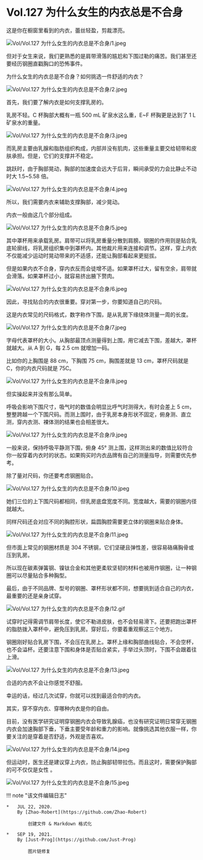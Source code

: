 # Vol.127 为什么女生的内衣总是不合身

这是你在橱窗里看到的内衣，蕾丝轻盈，剪裁漂亮。

![Vol/Vol.127 为什么女生的内衣总是不合身/1.jpeg](https://cdn.jsdelivr.net/gh/qiaoshouzi/static/image/Vol/Vol.127%20为什么女生的内衣总是不合身/1.jpeg)

但对于女生来说，我们更熟悉的是肩带滑落的尴尬和下围过勒的痛苦。我们甚至还要经历钢圈直戳胸口的恐怖事件。

为什么女生的内衣总是不合身？如何挑选一件舒适的内衣？

![Vol/Vol.127 为什么女生的内衣总是不合身/2.jpeg](https://cdn.jsdelivr.net/gh/qiaoshouzi/static/image/Vol/Vol.127%20为什么女生的内衣总是不合身/2.jpeg)

首先，我们要了解内衣是如何支撑乳房的。

乳房不轻。C 杯胸部大概有一瓶 500 mL 矿泉水这么重，E\~F 杯胸更是达到了 1 L 矿泉水的重量。

![Vol/Vol.127 为什么女生的内衣总是不合身/3.jpeg](https://cdn.jsdelivr.net/gh/qiaoshouzi/static/image/Vol/Vol.127%20为什么女生的内衣总是不合身/3.jpeg)

而乳房主要由乳腺和脂肪组织构成，内部并没有肌肉，这些重量主要交给韧带和皮肤承担。但是，它们的支撑并不稳定。

跳跃时，由于胸部晃动，胸部的加速度会远大于后背，瞬间承受的力会比静止不动时大 1.5\~5.58 倍。

![Vol/Vol.127 为什么女生的内衣总是不合身/4.jpeg](https://cdn.jsdelivr.net/gh/qiaoshouzi/static/image/Vol/Vol.127%20为什么女生的内衣总是不合身/4.jpeg)

所以，我们需要内衣来辅助支撑胸部，减少晃动。

内衣一般由这几个部分组成。

![Vol/Vol.127 为什么女生的内衣总是不合身/5.jpeg](https://cdn.jsdelivr.net/gh/qiaoshouzi/static/image/Vol/Vol.127%20为什么女生的内衣总是不合身/5.jpeg)

其中罩杯用来承载乳房。肩带可以将乳房重量分散到肩膀。钢圈的作用则是贴合乳底轮廓线，将乳房组织集中到罩杯内。其他裁片用来连接和调节。这样，穿上内衣不仅能减少运动时晃动带来的不适感，还能让胸部看起来更挺拔。

但是如果内衣不合身，穿内衣反而会徒增不适。如果罩杯过大，留有空余，肩带就会滑落。如果罩杯过小，就容易挤出腋下赘肉。

![Vol/Vol.127 为什么女生的内衣总是不合身/6.jpeg](https://cdn.jsdelivr.net/gh/qiaoshouzi/static/image/Vol/Vol.127%20为什么女生的内衣总是不合身/6.jpeg)

因此，寻找贴合的内衣很重要。穿对第一步，你要知道自己的尺码。

这是内衣常见的尺码格式，数字称作下围，是从乳房下缘绕体测量一周的长度。

![Vol/Vol.127 为什么女生的内衣总是不合身/7.jpeg](https://cdn.jsdelivr.net/gh/qiaoshouzi/static/image/Vol/Vol.127%20为什么女生的内衣总是不合身/7.jpeg)

字母代表罩杯的大小。从胸部最顶点测量得到上围，用它减去下围，差越大，罩杯就越大。从 A 到 G，每 2.5 cm 就增加一码。

比如你的上胸围是 88 cm，下胸围 75 cm，胸围差就是 13 cm，罩杯尺码就是 C，你的内衣尺码就是 75C。

![Vol/Vol.127 为什么女生的内衣总是不合身/8.jpeg](https://cdn.jsdelivr.net/gh/qiaoshouzi/static/image/Vol/Vol.127%20为什么女生的内衣总是不合身/8.jpeg)

但实操起来并没有那么简单。

呼吸会影响下围尺寸，吸气时的数值会明显比呼气时测得大，有时会差上 5 cm，整整跨越一个下围尺码。而测上围时，由于乳房本身形状不固定，俯身测、直立测，穿内衣测、裸体测的结果也会相差很大。

![Vol/Vol.127 为什么女生的内衣总是不合身/9.jpeg](https://cdn.jsdelivr.net/gh/qiaoshouzi/static/image/Vol/Vol.127%20为什么女生的内衣总是不合身/9.jpeg)

一般来说，保持呼吸平静测下围，俯身 45° 测上围，这样测出来的数值比较符合你一般穿着内衣时的状态。如果购买时内衣品牌有自己的测量指导，则需要优先参考。

除了量对尺码，你还要考虑钢圈贴合。

![Vol/Vol.127 为什么女生的内衣总是不合身/10.jpeg](https://cdn.jsdelivr.net/gh/qiaoshouzi/static/image/Vol/Vol.127%20为什么女生的内衣总是不合身/10.jpeg)

她们三位的上下围尺码都相同，但乳房底盘宽度不同。宽度越大，需要的钢圈内径就越大。

同样尺码还会对应不同的胸腔形状，扁圆胸腔需要更立体的钢圈来贴合身体。

![Vol/Vol.127 为什么女生的内衣总是不合身/11.jpeg](https://cdn.jsdelivr.net/gh/qiaoshouzi/static/image/Vol/Vol.127%20为什么女生的内衣总是不合身/11.jpeg)

但市面上常见的钢圈材质是 304 不锈钢，它们坚硬且弹性差，很容易硌痛胸骨或压到乳房。

所以现在碳素弹簧钢、镍钛合金和其他更柔软坚韧的材料也被用作钢圈，让一种钢圈可以尽量贴合多种胸型。

最后，由于不同品牌、型号的钢圈、罩杯形状都不同，想要挑到适合自己的内衣，最重要的还是亲身试穿。

![Vol/Vol.127 为什么女生的内衣总是不合身/12.gif](https://cdn.jsdelivr.net/gh/qiaoshouzi/static/image/Vol/Vol.127%20为什么女生的内衣总是不合身/12.gif)

试穿时记得需调节肩带长度，使它不勒进皮肤，也不会轻易滑下。还要把跑出罩杯的脂肪拨入罩杯中，避免压到乳房。穿好后，你要着重观察这三个地方。

钢圈刚好贴合乳房下围，不会压在乳房上。罩杯上缘和胸部曲线贴合，不会空杯，也不会溢杯。还要注意下围和身体是否贴合紧实，手举过头顶时，下围不会跟着往上滑。

![Vol/Vol.127 为什么女生的内衣总是不合身/13.jpeg](https://cdn.jsdelivr.net/gh/qiaoshouzi/static/image/Vol/Vol.127%20为什么女生的内衣总是不合身/13.jpeg)

合适的内衣不会让你感觉不舒服。

幸运的话，经过几次试穿，你就可以找到最适合你的内衣。

其实，穿不穿内衣、穿哪种内衣是你的自由。

目前，没有医学研究证明穿钢圈内衣会导致乳腺癌，也没有研究证明日常穿无钢圈内衣会加速胸部下垂，下垂主要受年龄和重力的影响。就像挑选其他衣服一样，你要关注的是穿着是否舒适，外观是否喜欢。

![Vol/Vol.127 为什么女生的内衣总是不合身/14.jpeg](https://cdn.jsdelivr.net/gh/qiaoshouzi/static/image/Vol/Vol.127%20为什么女生的内衣总是不合身/14.jpeg)

但运动时，医生还是建议穿上内衣，防止胸部韧带拉伤。而且这时，需要保护胸部的可不仅仅是女性 。

![Vol/Vol.127 为什么女生的内衣总是不合身/15.jpeg](https://cdn.jsdelivr.net/gh/qiaoshouzi/static/image/Vol/Vol.127%20为什么女生的内衣总是不合身/15.jpeg)

!!! note "该文件编辑日志"

	*	JUL 22, 2020.
		By [Zhao-Robert](https://github.com/Zhao-Robert)
	
			创建文件 & Markdown 格式化
	
	*	SEP 19, 2021.
		By [Just-Prog](https://github.com/Just-Prog)

			图片链修复
